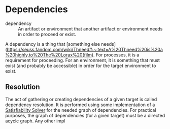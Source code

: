 # Dependencies

<dl>
<dt>dependency</dt>
<dd>An artifact or environment that another artifact or environment needs in order to proceed or exist.</dd>
</dl>

A dependency is a thing that [something else needs](https://seuss.fandom.com/wiki/Thneed#:~:text=A%20Thneed%20is%20a%20highly,to%20The%20Lorax%20(film).  For processes, it is a requirement for proceeding.  For an environment, it is something that must exist (and probably be accessible) in order for the target environment to exist.

## Resolution 
The act of gathering or creating dependencies of a given target is called dependency resolution.  It is performed using some implementation of a [Satisfiability Solver](https://en.wikipedia.org/wiki/Boolean_satisfiability_problem) for the needed graph of dependencies.  For practical purposes, the graph of dependencies (for a given target) must be a directed acyclc graph.  Any other impl